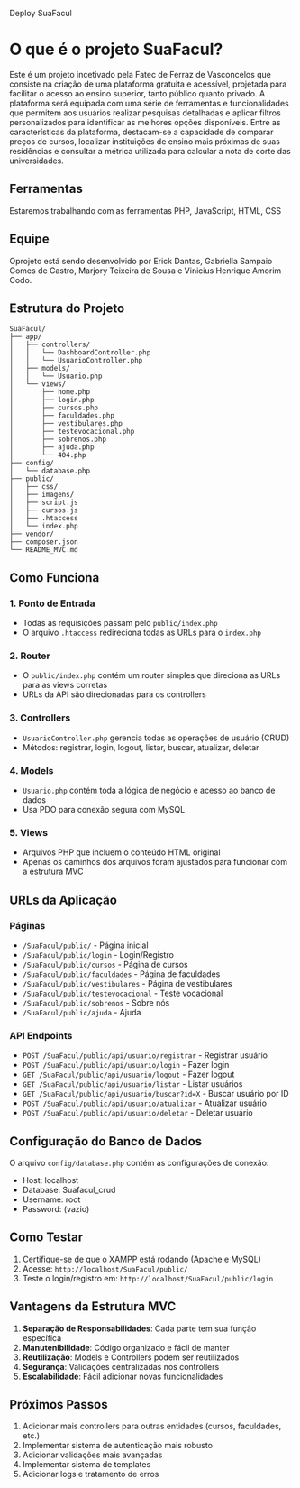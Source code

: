 Deploy SuaFacul


# O que é o projeto SuaFacul?
Este é um projeto incetivado pela Fatec de Ferraz de Vasconcelos que consiste na criação de uma plataforma 
gratuita e acessível, projetada para facilitar o acesso ao ensino superior, tanto público quanto privado. 
A plataforma será equipada com uma série de ferramentas e funcionalidades que permitem aos usuários realizar 
pesquisas detalhadas e aplicar filtros personalizados para identificar as melhores opções disponíveis. 
Entre as características da plataforma, destacam-se a capacidade de comparar preços de cursos, localizar 
instituições de ensino mais próximas de suas residências e consultar a métrica utilizada para calcular a 
nota de corte das universidades.

## Ferramentas
Estaremos trabalhando com as ferramentas PHP, JavaScript, HTML, CSS

## Equipe
Oprojeto está sendo desenvolvido por Erick Dantas, Gabriella Sampaio Gomes de Castro, Marjory Teixeira de Sousa e Vinicius Henrique Amorim Codo.

## Estrutura do Projeto

```
SuaFacul/
├── app/
│   ├── controllers/
│   │   └── DashboardController.php
│   │   └── UsuarioController.php
│   ├── models/
│   │   └── Usuario.php
│   └── views/
│       ├── home.php
│       ├── login.php
│       ├── cursos.php
│       ├── faculdades.php
│       ├── vestibulares.php
│       ├── testevocacional.php
│       ├── sobrenos.php
│       ├── ajuda.php
│       └── 404.php
├── config/
│   └── database.php
├── public/
│   ├── css/
│   ├── imagens/
│   ├── script.js
│   ├── cursos.js
│   ├── .htaccess
│   └── index.php
├── vendor/
├── composer.json
└── README_MVC.md
```

## Como Funciona

### 1. Ponto de Entrada
- Todas as requisições passam pelo `public/index.php`
- O arquivo `.htaccess` redireciona todas as URLs para o `index.php`

### 2. Router
- O `public/index.php` contém um router simples que direciona as URLs para as views corretas
- URLs da API são direcionadas para os controllers

### 3. Controllers
- `UsuarioController.php` gerencia todas as operações de usuário (CRUD)
- Métodos: registrar, login, logout, listar, buscar, atualizar, deletar

### 4. Models
- `Usuario.php` contém toda a lógica de negócio e acesso ao banco de dados
- Usa PDO para conexão segura com MySQL

### 5. Views
- Arquivos PHP que incluem o conteúdo HTML original
- Apenas os caminhos dos arquivos foram ajustados para funcionar com a estrutura MVC

## URLs da Aplicação

### Páginas
- `/SuaFacul/public/` - Página inicial
- `/SuaFacul/public/login` - Login/Registro
- `/SuaFacul/public/cursos` - Página de cursos
- `/SuaFacul/public/faculdades` - Página de faculdades
- `/SuaFacul/public/vestibulares` - Página de vestibulares
- `/SuaFacul/public/testevocacional` - Teste vocacional
- `/SuaFacul/public/sobrenos` - Sobre nós
- `/SuaFacul/public/ajuda` - Ajuda

### API Endpoints
- `POST /SuaFacul/public/api/usuario/registrar` - Registrar usuário
- `POST /SuaFacul/public/api/usuario/login` - Fazer login
- `GET /SuaFacul/public/api/usuario/logout` - Fazer logout
- `GET /SuaFacul/public/api/usuario/listar` - Listar usuários
- `GET /SuaFacul/public/api/usuario/buscar?id=X` - Buscar usuário por ID
- `POST /SuaFacul/public/api/usuario/atualizar` - Atualizar usuário
- `POST /SuaFacul/public/api/usuario/deletar` - Deletar usuário

## Configuração do Banco de Dados

O arquivo `config/database.php` contém as configurações de conexão:
- Host: localhost
- Database: Suafacul_crud
- Username: root
- Password: (vazio)

## Como Testar

1. Certifique-se de que o XAMPP está rodando (Apache e MySQL)
2. Acesse: `http://localhost/SuaFacul/public/`
3. Teste o login/registro em: `http://localhost/SuaFacul/public/login`

## Vantagens da Estrutura MVC

1. **Separação de Responsabilidades**: Cada parte tem sua função específica
2. **Manutenibilidade**: Código organizado e fácil de manter
3. **Reutilização**: Models e Controllers podem ser reutilizados
4. **Segurança**: Validações centralizadas nos controllers
5. **Escalabilidade**: Fácil adicionar novas funcionalidades

## Próximos Passos

1. Adicionar mais controllers para outras entidades (cursos, faculdades, etc.)
2. Implementar sistema de autenticação mais robusto
3. Adicionar validações mais avançadas
4. Implementar sistema de templates
5. Adicionar logs e tratamento de erros 
